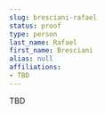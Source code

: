 ```yaml
---
slug: bresciani-rafael
status: proof
type: person
last_name: Rafael
first_name: Bresciani
alias: null
affiliations:
- TBD
---
```


TBD

